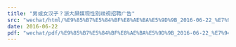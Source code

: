 ```yaml
---
title: "男或女汉子？浙大屏媒现性别歧视招聘广告"
src: "wechat/html/%E9%85%B7%E5%84%BF%E8%AE%BA%E5%9D%9B_2016-06-22_%E7%94%B7%E6%88%96%E5%A5%B3%E6%B1%89%E5%AD%90%EF%BC%9F%E6%B5%99%E5%A4%A7%E5%B1%8F%E5%AA%92%E7%8E%B0%E6%80%A7%E5%88%AB%E6%AD%A7%E8%A7%86%E6%8B%9B%E8%81%98%E5%B9%BF%E5%91%8A.html"
date: 2016-06-22
pdf: "wechat/pdf/%E9%85%B7%E5%84%BF%E8%AE%BA%E5%9D%9B_2016-06-22_%E7%94%B7%E6%88%96%E5%A5%B3%E6%B1%89%E5%AD%90%EF%BC%9F%E6%B5%99%E5%A4%A7%E5%B1%8F%E5%AA%92%E7%8E%B0%E6%80%A7%E5%88%AB%E6%AD%A7%E8%A7%86%E6%8B%9B%E8%81%98%E5%B9%BF%E5%91%8A.pdf"
---
```

